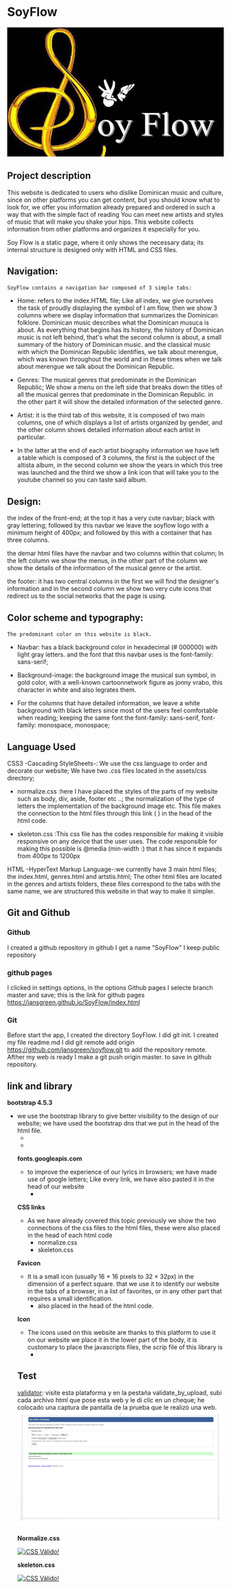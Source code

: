 # SoyFlow
![ScreenShot](/assets/images/SOYFLOW.jpg)


## Project description

This website is dedicated to users who dislike Dominican music and culture, since on other platforms you can get content, but you should know what to look for, we offer you information already prepared and ordered in such a way that with the simple fact of reading You can meet new artists and styles of music that will make you shake your hips. This website collects information from other platforms and organizes it especially for you.

Soy Flow is a static page, where it only shows the necessary data; its internal structure is designed only with HTML and CSS files.

## Navigation:
    SoyFlow contains a navigation bar composed of 3 simple tabs:

 * Home: refers to the index.HTML file; Like all index, we give ourselves the task of proudly displaying the symbol of I am flow, then we show 3 columns where we display information that summarizes the Dominican folklore. Dominican music describes what the Dominican musuca is about. As everything that begins has its history, the history of Dominican music is not left behind, that's what the second column is about, a small summary of the history of Dominican music. and the classical music with which the Dominican Republic identifies, we talk about merengue, which was known throughout the world and in these times when we talk about merengue we talk about the Dominican Republic.

 * Genres: The musical genres that predominate in the Dominican Republic; We show a menu on the left side that breaks down the titles of all the musical genres that predominate in the Dominican Republic. in the other part it will show the detailed information of the selected genre.

 * Artist: it is the third tab of this website, it is composed of two main columns, one of which displays a list of artists organized by gender, and the other column shows detailed information about each artist in particular.

 * In the latter at the end of each artist biography information we have left a table which is composed of 3 columns, the first is the subject of the altista album, in the second column we show the years in which this tree was launched and the third we show a link icon that will take you to the youtube channel so you can taste said album.

## Design:
the index of the front-end; at the top it has a very cute navbar; black with gray lettering; followed by this navbar we leave the soyflow logo with a minimum height of 400px; and followed by this with a container that has three columns.

the demar html files have the navbar and two columns within that column; In the left column we show the menus, in the other part of the column we show the details of the information of the musical genre or the artist.

the footer: it has two central columns in the first we will find the designer's information and in the second column we show two very cute icons that redirect us to the social networks that the page is using.

## Color scheme and typography:
    The predominant color on this website is black.
* Navbar: has a black background color in hexadecimal (# 000000) with light gray letters. and the font that this navbar uses is the font-family: sans-serif;
* Background-image: the background image the musical sun symbol, in gold color, with a well-known cartoonnetwork figure as jonny vrabo, this character in white and also legrates them.

* For the columns that have detailed information, we leave a white background with black letters since most of the users feel comfortable when reading; keeping the same font the font-family: sans-serif, font-family: monospace, monospace;


## Language Used

CSS3 -Cascading StyleSheets-: We use the css language to order and decorate our website; We have two .css files located in the assets/css directory;
- normalize.css :here I have placed the styles of the parts of my website such as body, div, aside, footer etc ..; the normalization of the type of letters the implementation of the background image etc. This file makes the connection to the html files through this link (<link rel = "stylesheet" href = "/ SoyFlow / assets / css / normalize.css">
) in the head of the html code.

- skeleton.css :This css file has the codes responsible for making it visible responsive on any device that the user uses. The code responsible for making this possible is @media (min-width :) that it has since it expands from 400px to 1200px   <link rel="stylesheet" href="/SoyFlow/assets/css/skeleton.css">

HTML -HyperText Markup Language-:we currently have 3 main html files; the index.html, genres.html and artstis.html; The other html files are located in the genres and artists folders, these files correspond to the tabs with the same name, we are structured this website in that way to make it simpler.

## Git and Github
### Github
I created a github repository in github
I get a name "SoyFlow"
I keep public repository
### github pages
I clicked in settings options, in the options Github pages I selecte branch master and save; this is the link for github pages https://jansgreen.github.io/SoyFlow/index.html
### Git
Before start the app, I created the directory SoyFlow.
I did git init.
I created my file readme.md
I did git remote add origin https://github.com/jansgreen/soyflow.git to add the repository remote.
Afther my web is ready I make a git push origin master. to save in github repository.

## link and library

**bootstrap 4.5.3**
- we use the bootstrap library to give better visibility to the design of our website; we have used the bootstrap dns that we put in the head of the html file.
  * <link rel="stylesheet" href="https://cdn.jsdelivr.net/npm/bootstrap@4.5.3/dist/css/bootstrap.min.css" integrity="sha384-TX8t27EcRE3e/ihU7zmQxVncDAy5uIKz4rEkgIXeMed4M0jlfIDPvg6uqKI2xXr2" crossorigin="anonymous">
  *   <script src="https://cdn.jsdelivr.net/npm/bootstrap@4.5.3/dist/js/bootstrap.bundle.min.js"  integrity="sha384-ho+j7jyWK8fNQe+A12Hb8AhRq26LrZ/JpcUGGOn+Y7RsweNrtN/tE3MoK7ZeZDyx"
    crossorigin="anonymous"></script>

**fonts.googleapis.com**
- to improve the experience of our lyrics in browsers; we have made use of google letters; Like every link, we have also pasted it in the head of our website
    *   <link href="//fonts.googleapis.com/css?family=Raleway:400,300,600" rel="stylesheet" type="text/css">

**CSS links**
- As we have already covered this topic previously we show the two connections of the css files to the html files, these were also placed in the head of each html code
  * normalize.css <link rel="stylesheet" href="/SoyFlow/assets/css/normalize.css">
  * skeleton.css <link rel="stylesheet" href="/SoyFlow/assets/css/skeleton.css">

**Favicon**
- It is a small icon (usually 16 × 16 pixels to 32 × 32px) in the dimension of a perfect square. that we use it to identify our website in the tabs of a browser, in a list of favorites, or in any other part that requires a small identification.
    * <link rel="icon" type="image/png" href="/SoyFlow/assets/images/favicon.png"> also placed in the head of the html code.

**Icon**
- The icons used on this website are thanks to this platform to use it on our website we place it in the lower part of the body, it is customary to place the javascripts files, the scrip file of this library is
    *   <script src = "https://unpkg.com/ionicons@5.2.3/dist/ionicons.js"></script>

## Test
[validator](https://validator.w3.org/): visite esta plataforma y en la pestaña validate_by_upload, subi cada archivo html que pose esta web y le di clic en un cheque; he colocado una captura de pantalla de la prueba que le realizó una web.
![ScreenShot](/readmeimg/readme.PNG)

**Normalize.css**
<p>
    <a href="http://jigsaw.w3.org/css-validator/check/referer">
        <img style="border:0;width:88px;height:31px"
            src="http://jigsaw.w3.org/css-validator/images/vcss"
            alt="¡CSS Válido!" />
    </a>
</p>

**skeleton.css**
<p>
<a href="http://jigsaw.w3.org/css-validator/check/referer">
    <img style="border:0;width:88px;height:31px"
        src="http://jigsaw.w3.org/css-validator/images/vcss-blue"
        alt="¡CSS Válido!" />
    </a>
</p>
     

